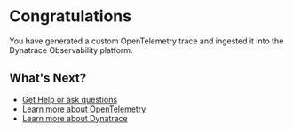 # Congratulations

You have generated a custom OpenTelemetry trace and ingested it into the Dynatrace Observability platform.

## What's Next?
- [Get Help or ask questions](https://github.com/agardnerit/tracepusher)
- [Learn more about OpenTelemetry](http://opentelemetry.io)
- [Learn more about Dynatrace](https://dynatrace.com?utm_source=adamgardner&utm_medium=killercoda&utm_campaign=tracepusher)